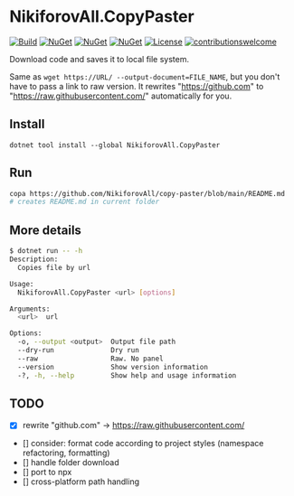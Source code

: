 # NikiforovAll.CopyPaster

[![Build](https://github.com/NikiforovAll/copy-paster/actions/workflows/build.yml/badge.svg)](https://github.com/NikiforovAll/copy-paster/actions/workflows/build.yml)
[![NuGet](https://img.shields.io/nuget/dt/NikiforovAll.CopyPaster.svg)](https://nuget.org/packages/NikiforovAll.CopyPaster)
[![NuGet](https://img.shields.io/nuget/v/NikiforovAll.CopyPaster.svg)](https://www.nuget.org/packages/NikiforovAll.CopyPaster/)
[![NuGet](https://img.shields.io/nuget/vpre/NikiforovAll.CopyPaster.svg)](https://www.nuget.org/packages/NikiforovAll.CopyPaster/)
[![License](https://img.shields.io/badge/license-MIT-blue.svg)](https://github.com/nikiforovall/copy-paster/blob/main/LICENSE)
[![contributionswelcome](https://img.shields.io/badge/contributions-welcome-brightgreen.svg?style=flat)](https://github.com/nikiforovall/copy-paster)

Download code and saves it to local file system.

Same as `wget https://URL/ --output-document=FILE_NAME`, but you don't have to pass a link to raw version. It rewrites "https://github.com" to "https://raw.githubusercontent.com/" automatically for you.

## Install

`dotnet tool install --global NikiforovAll.CopyPaster`

## Run

```bash
copa https://github.com/NikiforovAll/copy-paster/blob/main/README.md
# creates README.md in current folder
```

## More details

```bash
$ dotnet run -- -h
Description:
  Copies file by url

Usage:
  NikiforovAll.CopyPaster <url> [options]

Arguments:
  <url>  url

Options:
  -o, --output <output>  Output file path
  --dry-run              Dry run
  --raw                  Raw. No panel
  --version              Show version information
  -?, -h, --help         Show help and usage information
```

## TODO

* [X] rewrite "github.com" -> https://raw.githubusercontent.com/
* [] consider: format code according to project styles (namespace refactoring, formatting)
* [] handle folder download
* [] port to npx
* [] cross-platform path handling